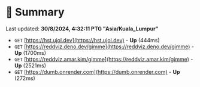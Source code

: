 # 📖 Summary
Last updated: **30/8/2024, 4:32:11 PTG "Asia/Kuala_Lumpur"**

- `GET` [https://hst.ujol.dev](https://hst.ujol.dev) - **Up** (444ms)
- `GET` [https://reddviz.deno.dev/gimme](https://reddviz.deno.dev/gimme) - **Up** (1700ms)
- `GET` [https://reddviz.amar.kim/gimme](https://reddviz.amar.kim/gimme) - **Up** (2521ms)
- `GET` [https://dumb.onrender.com](https://dumb.onrender.com) - **Up** (272ms)
